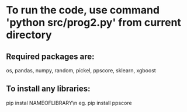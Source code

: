 # To run the code, use command 'python src/prog2.py' from current directory


## Required packages are:
os, 
pandas, 
numpy, 
random, 
pickel, 
ppscore, 
sklearn, 
xgboost

## To install any libraries:
pip instal NAMEOFLIBRARY\n
eg. pip install ppscore



